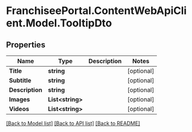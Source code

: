 # FranchiseePortal.ContentWebApiClient.Model.TooltipDto

## Properties

Name | Type | Description | Notes
------------ | ------------- | ------------- | -------------
**Title** | **string** |  | [optional] 
**Subtitle** | **string** |  | [optional] 
**Description** | **string** |  | [optional] 
**Images** | **List&lt;string&gt;** |  | [optional] 
**Videos** | **List&lt;string&gt;** |  | [optional] 

[[Back to Model list]](../README.md#documentation-for-models) [[Back to API list]](../README.md#documentation-for-api-endpoints) [[Back to README]](../README.md)

